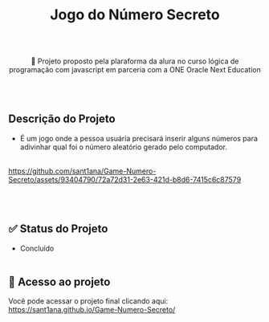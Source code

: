 <h1 align="center">  Jogo do Número Secreto </h1><br><br>

<p align="center"> 🚀 Projeto proposto pela plaraforma  da alura no curso lógica de programação com javascript em parceria com a ONE Oracle Next Education</p><br><br>

## Descrição do Projeto
- É um jogo onde a pessoa usuária precisará inserir alguns números para adivinhar qual foi o número aleatório gerado pelo computador. <br><br>




https://github.com/sant1ana/Game-Numero-Secreto/assets/93404790/72a72d31-2e63-421d-b8d6-7415c6c87579

<br><br>

 ## ✅ Status do Projeto<br>
- Concluído <br><br>

## :link: Acesso ao projeto
Você pode acessar o projeto final clicando aqui:  https://sant1ana.github.io/Game-Numero-Secreto/
